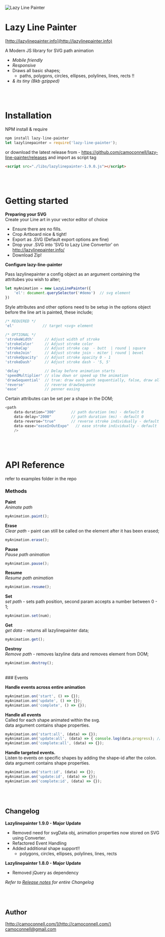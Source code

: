 ![Lazy Line Painter](http://lazylinepainter.info/banner.png)

Lazy Line Painter
=================
[http://lazylinepainter.info](http://lazylinepainter.info)

A Modern JS library for SVG path animation
- *Mobile friendly*
- *Responsive*
- Draws all basic shapes;
  - paths, polygons, circles, ellipses, polylines, lines, rects !!
- *& its tiny (8kb gzipped)*

<br><br>

# Installation
NPM install & require
```js
npm install lazy-line-painter
let lazylinepainter = require('lazy-line-painter');
```

or download the latest release from - https://github.com/camoconnell/lazy-line-painter/releases
and import as script tag 
```html
<script src="./libs/lazylinepainter-1.9.0.js"></script>
```
<br><br>

# Getting started 


**Preparing your SVG** <br>
Create your Line art in your vector editor of choice
- Ensure there are no fills.
- Crop Artboard nice & tight!
- Export as .SVG (Default export options are fine)
- Drop your .SVG into 'SVG to Lazy Line Convertor' on http://lazylinepainter.info/
- Download Zip!


**Configure lazy-line-painter**

Pass lazylinepainter a config object as an argument containing the attritubes you wish to alter;
```js
let myAnimation = new LazyLinePainter({
    'el': document.querySelector('#demo')  // svg element
})
```

Style attributes and other options need to be setup in the options object before the line art is painted, these include;
```js
/* REQUIRED */
'el'             // target <svg> element 

/* OPTIONAL */
'strokeWidth'     // Adjust width of stroke
'strokeColor'     // Adjust stroke color
'strokeCap'       // Adjust stroke cap  - butt  | round | square
'strokeJoin'      // Adjust stroke join - miter | round | bevel
'strokeOpacity'   // Adjust stroke opacity 0 - 1
'strokeDash'      // Adjust stroke dash - '5, 5'

'delay'           // Delay before animation starts
'speedMultiplier' // slow down or speed up the animation
'drawSequential'  // true: draw each path sequentially, false, draw all at once
'reverse'         // reverse drawSequence
'ease'            // penner easing
```



Certain attributes can be set per a shape in the DOM;

```js
<path
	data-duration="300"       // path duration (ms) - default 0
	data-delay="2000"         // path duration (ms) - default 0
	data-reverse="true"       // reverse stroke individually - default false
	data-ease="easeInOutExpo"	// ease stroke individually - default 'easeNone'
    />
```
<br><br>
# API Reference
refer to examples folder in the repo
<br>
### Methods

**Paint**<br>
*Animate path*
```js
myAnimation.paint();
```

**Erase**<br>
*Clear path* - paint can still be called on the element after it has been erased;
```js
myAnimation.erase();
```

**Pause**<br>
*Pause path animation*
```js
myAnimation.pause();
```

**Resume**<br>
*Resume path animation*
```js
myAnimation.resume();
```

**Set**<br>
*set path* - sets path position, second param accepts a number between 0 - 1;
```js
myAnimation.set(num);
```

**Get**<br>
*get data* - returns all lazylinepainter data;
```js
myAnimation.get();
```

**Destroy**<br>
*Remove path* - removes lazyline data and removes element from DOM;
```js
myAnimation.destroy();
```
<br>
### Events

**Handle events across entire animation**
```js
myAnimation.on('start', () => {});
myAnimation.on('update', () => {});
myAnimation.on('complete', () => {});
```

**Handle all events** <br>
Called for each shape animated within the svg.<br>
data argument contains shape properties.
```js
myAnimation.on('start:all', (data) => {});
myAnimation.on('update:all', (data) => { console.log(data.progress); // [0-1] });
myAnimation.on('complete:all', (data) => {});
```

**Handle targeted events.**<br>
Listen to events on specific shapes by adding the shape-id after the colon.<br>
data argument contains shape properties.
```js
myAnimation.on('start:id', (data) => {});
myAnimation.on('update:id', (data) => {});
myAnimation.on('complete:id', (data) => {});
```
<br><br>
## Changelog

**Lazylinepainter 1.9.0 - Major Update**
- Removed need for svgData obj, animation properties now stored on SVG using Converter.
- Refactored Event Handling
- Added additional shape support!! 
  - polygons, circles, ellipses, polylines, lines, rects

**Lazylinepainter 1.8.0 - Major Update**
- Removed jQuery as dependency


*Refer to [Release notes](https://github.com/camoconnell/lazy-line-painter/releases) for entire Changelog*

<br><br>

## Author
[http://camoconnell.com/](http://camoconnell.com/)
camoconnell@gmail.com